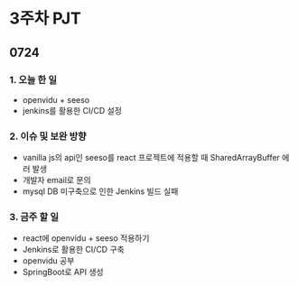 # 3주차 PJT

## 0724

### 1. 오늘 한 일
- openvidu + seeso
- jenkins를 활용한 CI/CD 설정

### 2. 이슈 및 보완 방향
- vanilla js의 api인 seeso를 react 프로젝트에 적용할 때 SharedArrayBuffer 에러 발생
- 개발자 email로 문의
- mysql DB 미구축으로 인한 Jenkins 빌드 실패

### 3. 금주 할 일
- react에 openvidu + seeso 적용하기
- Jenkins로 활용한 CI/CD 구축
- openvidu 공부
- SpringBoot로 API 생성
